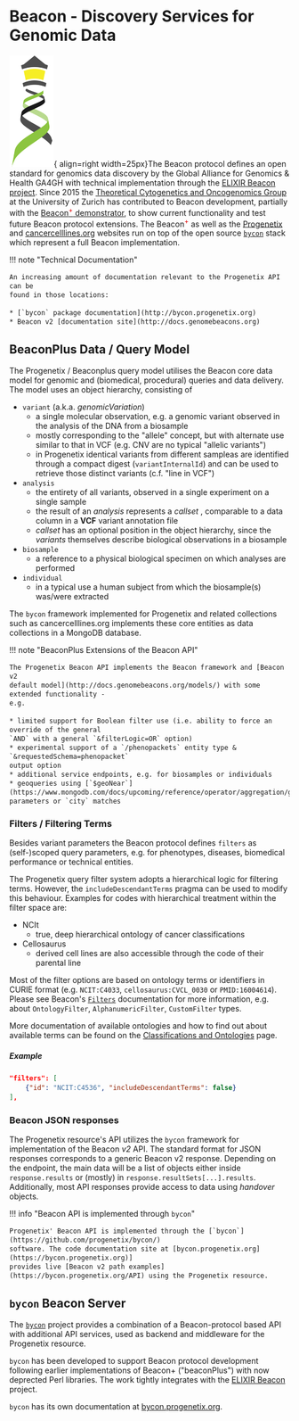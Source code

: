 # Beacon - Discovery Services for Genomic Data


![Beacon Icon](/img/logo_beacon.png){ align=right width=25px}The Beacon protocol
defines an open standard for genomics data discovery by the Global Alliance for
Genomics & Health GA4GH with technical implementation through the
<a href="https://beacon-project.io">ELIXIR Beacon project</a>. Since 2015 the
[Theoretical Cytogenetics and Oncogenomics Group](https://info.baudisgroup.org)
at the University of Zurich has contributed to Beacon development, partially with the
[Beacon<sup><span style="color: #d00;">+</span></sup> demonstrator](https://beacon.progenetix.org/ui/),
to show current functionality and test future Beacon protocol extensions. The
Beacon<sup><span style="color: #d00;">+</span></sup> as well as the [Progenetix](https://progenetix.org)
and [cancercelllines.org](https://cancercelllines.org) websites run on top of the
open source [`bycon`](https://bycon.progenetix.org) stack which represent a full
Beacon implementation.

!!! note "Technical Documentation"

    An increasing amount of documentation relevant to the Progenetix API can be
    found in those locations:

    * [`bycon` package documentation](http://bycon.progenetix.org)
    * Beacon v2 [documentation site](http://docs.genomebeacons.org)


## BeaconPlus Data / Query Model

The Progenetix / Beaconplus query model utilises the Beacon core data model for
genomic and (biomedical, procedural) queries and data delivery. The model uses an
object hierarchy, consisting of

* `variant` (a.k.a. _genomicVariation_)
    - a single molecular observation, e.g. a genomic variant observed in the analysis of the DNA from a biosample
    - mostly corresponding to the "allele" concept, but with alternate use similar to that in VCF (e.g. CNV are no typical "allelic variants")
    - in Progenetix identical variants from different sampleas are identified through
    a compact digest (`variantInternalId`) and can be used to retrieve those distinct
    variants (c.f. "line in VCF")
* `analysis`
    - the entirety of all variants, observed in a single experiment on a single sample
    - the result of an _analysis_ represents a _callset_ , comparable to a data
      column in a __VCF__ variant annotation file
    - _callset_ has an optional position in the object hierarchy, since the _variants_
      themselves describe biological observations in a biosample
* `biosample`
    - a reference to a physical biological specimen on which analyses are performed
* `individual`
    - in a typical use a human subject from which the biosample(s) was/were extracted

The `bycon` framework implemented for Progenetix and related collections such as
cancercelllines.org implements these core entities as data collections in a MongoDB database.

!!! note "BeaconPlus Extensions of the Beacon API"

    The Progenetix Beacon API implements the Beacon framework and [Beacon v2
    default model](http://docs.genomebeacons.org/models/) with some extended functionality -
    e.g.

    * limited support for Boolean filter use (i.e. ability to force an override of the general
    `AND` with a general `&filterLogic=OR` option)
    * experimental support of a `/phenopackets` entity type & `&requestedSchema=phenopacket`
    output option
    * additional service endpoints, e.g. for biosamples or individuals
    * geoqueries using [`$geoNear`](https://www.mongodb.com/docs/upcoming/reference/operator/aggregation/geoNear/)
    parameters or `city` matches


### Filters / Filtering Terms

Besides variant parameters the Beacon protocol defines `filters` as (self-)scoped
query parameters, e.g. for phenotypes, diseases, biomedical performance or technical
entities.

The Progenetix query filter system adopts a hierarchical logic for filtering terms.
However, the `includeDescendantTerms` pragma can be used to modify this behaviour.
Examples for codes with hierarchical treatment within the filter space are:

* NCIt
    - true, deep hierarchical ontology of cancer classifications
* Cellosaurus
    - derived cell lines are also accessible through the code of their parental line

Most of the filter options are based on ontology terms or identifiers in
CURIE format (e.g. `NCIT:C4033`, `cellosaurus:CVCL_0030` or `PMID:16004614`). Please
see Beacon's [`Filters`](http://docs.genomebeacons.org/filters/) documentation
for more information, e.g. about `OntologyFilter`, `AlphanumericFilter`, `CustomFilter` types.

More documentation of available ontologies and how to find out about available
terms can be found on the [Classifications and Ontologies](common/classifications-and-ontologies.md)
page. 

##### Example

``` JSON
"filters": [
    {"id": "NCIT:C4536", "includeDescendantTerms": false}
],
```

### Beacon JSON responses

The Progenetix resource's API utilizes the `bycon` framework for implementation of
 the Beacon _v2_ API. The standard format for JSON responses corresponds to a generic Beacon v2
response. Depending on the endpoint, the main data will be a list of objects either
inside `response.results` or (mostly) in `response.resultSets[...].results`. Additionally,
most API responses provide access to data using _handover_ objects.

!!! info "Beacon API is implemented through `bycon`"

    Progenetix' Beacon API is implemented through the [`bycon`](https://github.com/progenetix/bycon/)
    software. The code documentation site at [bycon.progenetix.org](https://bycon.progenetix.org)]
    provides live [Beacon v2 path examples](https://bycon.progenetix.org/API) using the Progenetix resource.


<!--

#### Base `/`

The root path provides the standard `BeaconInfoResponse`.

* [/]({{config.api_web_root}}/beacon/)

----

#### Base `/filtering_terms`

* [/filtering_terms/]({{config.api_web_root}}/beacon/filtering_terms/)

##### `/filtering_terms/` + query

* [/filtering_terms/?filters=PMID]({{config.api_web_root}}/beacon/filtering_terms/?filters=PMID)
* [/filtering_terms/?filters=NCIT,icdom]({{config.api_web_root}}/beacon/filtering_terms/?filters=NCIT,icdom)

----

#### Base `/biosamples`

##### `/biosamples/` + query

* [/biosamples/?filters=cellosaurus:CVCL_0004]({{config.api_web_root}}/beacon/biosamples/?filters=cellosaurus:CVCL_0004)
    - this example retrieves all biosamples having an annotation for the Cellosaurus _CVCL_0004_
  identifier (K562)

##### `/biosamples/{id}/`

* [/biosamples/pgxbs-kftva5c9/]({{config.api_web_root}}/beacon/biosamples/pgxbs-kftva5c9/)
    - retrieval of a single biosample

##### `/biosamples/{id}/g_variants/`

* [/biosamples/pgxbs-kftva5c9/g_variants/]({{config.api_web_root}}/beacon/biosamples/pgxbs-kftva5c9/g_variants/)
    - retrieval of all variants from a single biosample
    - currently - and especially since for a mostly CNV containing resource - `variants` means "variant instances" (or as in the early v2 draft `variantsInSample`)

##### `/biosamples/{id}/analyses/`

* [/biosamples/pgxbs-kftva5c9/analyses/]({{config.api_web_root}}/beacon/biosamples/pgxbs-kftva5c9/analyses/)

----

#### Base `/individuals`

##### `/individuals/` + query

* [/individuals/?filters=NCIT:C7541]({{config.api_web_root}}/beacon/individuals/?filters=NCIT:C7541)
    - this example retrieves all individuals having an annotation associated with _NCIT:C7541_ (retinoblastoma)
    - in Progenetix, this particular code will be part of the annotation for the _biosample(s)_ associated with the returned individual
* [/individuals/?filters=NCIT:C20197,NCIT:C9291]({{config.api_web_root}}/beacon/individuals/?filters=NCIT:C20197,NCIT:C9291)
    - this query returns information about individuals with an anal carcinoma (**NCIT:C9291**) and a known male genotypic sex (**NCIT:C20197**)
    - in Progenetix, the information about its sex is associated with the _Individual_ object
      (stored in _individuals_), whereas the cancer type is a property of the _Biosample_.
      However, cross entity queries are supported through full aggregation across the different entities.

##### `/individuals/{id}/`

* [/biosamples/pgxind-kftx25hb/]({{config.api_web_root}}/beacon/biosamples/pgxind-kftx25hb/)
    - retrieval of a single individual

##### `/individuals/{id}/genomicVariations/`

* [/individuals/pgxind-kftx25hb/genomicVariations/]({{config.api_web_root}}/beacon/individuals/pgxind-kftx25hb/genomicVariations/)
    - retrieval of all variants from a single individual
    - currently - and especially since for a mostly CNV containing resource - `variants` means "variant instances" (or as in the early v2 draft `variantsInSample`)

----

#### Base `/genomicVariations`

There is currently (April 2021) still some discussion about the implementation and naming
of the different types of genomic variant endpoints. Since the Progenetix collections
follow a "variant observations" principle all variant requests are directed against
the local `variants` collection.

If using `g_variants` or `variants_in_sample`, those will be treated as aliases.

##### `/genomicVariations/` + query

* [/genomicVariations/?assemblyId=GRCh38&referenceName=17&variantType=DEL&filterLogic=AND&start=7500000&start=7676592&end=7669607&end=7800000](h{{config.api_web_root}}/beacon/genomicVariations/?assemblyId=GRCh38&referenceName=17&variantType=DEL&filterLogic=AND&start=7500000&start=7676592&end=7669607&end=7800000)
  - This is an example for a Beacon "Bracket Query" which will return focal deletions in the TP53 locus (by position).

##### `/genomicVariations/{id}/` or `/g_variants/{id}/`

* [/genomicVariations/5f5a35586b8c1d6d377b77f6/]({{config.api_web_root}}/beacon/genomicVariations/5f5a35586b8c1d6d377b77f6/)

##### `/genomicVariations/{id}/biosamples/`

* [/genomicVariations/5f5a35586b8c1d6d377b77f6/biosamples/]({{config.api_web_root}}/beacon/genomicVariations/5f5a35586b8c1d6d377b77f6/biosamples/)

----

#### Base `/analyses`

The Beacon v2 `/analyses` endpoint accesses the information about the genomic variants
derived from a single analysis. In Progenetix the main use of these documents is the storage of e.g.
CNV statistics or binned genome calls.

##### `/analyses/` + query

* [/analyses/?filters=cellosaurus:CVCL_0004]({{config.api_web_root}}/beacon/analyses/?filters=cellosaurus:CVCL_0004)
  - this example retrieves all biosamples having an annotation for the Cellosaurus _CVCL_0004_
  identifier (K562)

-------------------------------------------------------------------------------

-->

## `bycon` Beacon Server

The [`bycon`](https://github.com/progenetix/bycon) project provides a combination of a Beacon-protocol based API with additional API services, used as backend and middleware for the Progenetix resource.

`bycon` has been developed to support Beacon protocol development following earlier implementations of Beacon+ ("beaconPlus") with now deprected Perl libraries. The work tightly integrates with the [ELIXIR Beacon](http://beacon-project.io) project.

`bycon` has its own documentation at [bycon.progenetix.org](http://bycon.progenetix.org).





